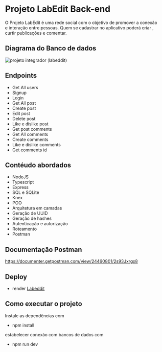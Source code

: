 # Projeto LabEdit Back-end
O Projeto LabEdit é uma rede social com o objetivo de promover a conexão e interação entre pessoas. Quem se cadastrar no aplicativo poderá criar , curtir publicações e comentar.


## Diagrama do Banco de dados

![projeto integrador (labeddit)](https://user-images.githubusercontent.com/111310311/226135240-a88c9801-438a-4672-89ba-6b012b9157ff.png)

## Endpoints

- Get All users
- Signup
- Login
- Get All post
- Create post
- Edit post
- Delete post
- Like e dislike post
- Get post comments
- Get All comments
- Create comments
- Like e dislike comments
- Get comments id

## Contéudo abordados

- NodeJS
- Typescript
- Express
- SQL e SQLite
- Knex
- POO
- Arquitetura em camadas
- Geração de UUID
- Geração de hashes
- Autenticação e autorização
- Roteamento
- Postman

## Documentação Postman
https://documenter.getpostman.com/view/24460801/2s93Jxrgx8

## Deploy 
- render
[Labeddit](https://projeto-integrador-back-end-l7sx.onrender.com)

## Como executar o projeto 
Instale as dependências com
 - npm install
 
estabelecer conexão com bancos de dados com 
- npm run dev
